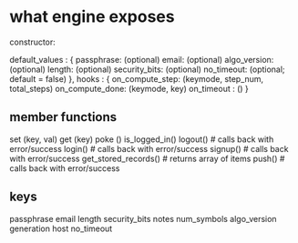 
what engine exposes
=================== 
constructor:

  default_values : {
    passphrase:       (optional)
    email:            (optional)
    algo_version:     (optional)
    length:           (optional)
    security_bits:    (optional)
    no_timeout:       (optional; default = false)
  },
  hooks : {
    on_compute_step:  (keymode, step_num, total_steps)
    on_compute_done:  (keymode, key)
    on_timeout     :  ()
  }


member functions
----------------
set  (key, val)
get  (key)
poke ()
is_logged_in()
logout()		   # calls back with error/success
login()            # calls back with error/success 
signup()           # calls back with error/success
get_stored_records() # returns array of items
push()             # calls back with error/success


keys
-----------------
 passphrase
 email
 length
 security_bits
 notes
 num_symbols
 algo_version
 generation
 host
 no_timeout



